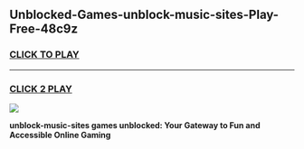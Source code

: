 
## Unblocked-Games-unblock-music-sites-Play-Free-48c9z
<h3>
<a href="https://premium76.site?title=unblock-music-sites&ref=23A">CLICK TO PLAY</a></h3>
<hr>

<h3>
<a href="https://premium76.site?title=unblock-music-sites&ref=23A">CLICK 2 PLAY</a>
  
</h3>

<a href="https://premium76.site?title=unblock-music-sites&ref=23A"><img src="https://clearcache.store/games.png"></a>


**unblock-music-sites games unblocked: Your Gateway to Fun and Accessible Online Gaming**
